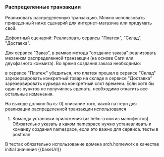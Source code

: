 ### Распределенные транзакции

Реализовать распределенную транзакцию. Можно использовать приведенный ниже сценарий для интернет-магазина или придумать свой.

Дефолтный сценарий: Реализовать сервисы "Платеж", "Склад", "Доставка".

Для сервиса "Заказ", в рамках метода "создание заказа" реализовать механизм распределенной транзакции (на основе Саги или двухфазного коммита). Во время создания заказа необходимо:

в сервисе "Платеж" убедиться, что платеж прошел
в сервисе "Склад" зарезервировать конкретный товар на складе
в сервисе "Доставка" зарезервировать курьера на конкретный слот времени.
Если хотя бы один из пунктов не получилось сделать, необходимо откатить все остальные изменения.

На выходе должно быть: 
0) описание того, какой паттерн для реализации распределенной транзакции использовался

1) Команда установки приложения (из helm-а или из манифестов). Обязательно указать в каком namespace нужно устанавливать и команду создания namespace, если это важно для сервиса.
тесты в postman


В тестах обязательно использование домена arch.homework в качестве initial значения {{baseUrl}}

